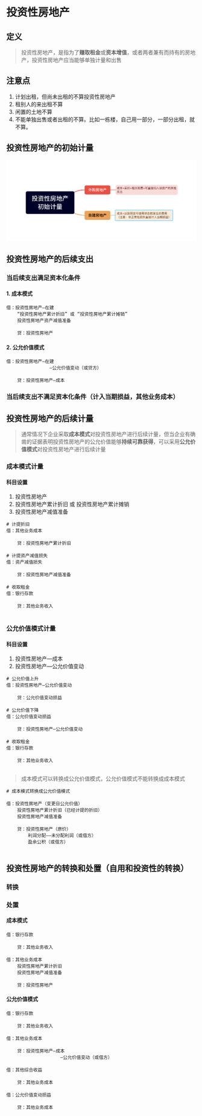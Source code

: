 # 投资性房地产

## 定义

> 投资性房地产，是指为了**赚取租金**或**资本增值**，或者两者兼有而持有的房地产，投资性房地产应当能够单独计量和出售

## 注意点

1. 计划出租，但尚未出租的不算投资性房地产
2. 租别人的来出租不算
3. 闲置的土地不算
4. 不能单独出售或者出租的不算。比如一栋楼，自己用一部分，一部分出租，就不算。


## 投资性房地产的初始计量

![](./photo/投资性房地产的初始计量.png)


## 投资性房地产的后续支出

### 当后续支出满足资本化条件

#### 1. 成本模式

```
借：投资性房地产—在建
	“投资性房地产累计折旧” 或 “投资性房地产累计摊销”
	投资性房地产资产减值准备
	
	贷：投资性房地产

```

#### 2. 公允价值模式

```
借：投资性房地产—在建
				—公允价值变动（或贷方）

	贷：投资性房地产—成本

```

### 当后续支出不满足资本化条件（计入当期损益，其他业务成本）

## 投资性房地产的后续计量

> 通常情况下企业采取**成本模式**对投资性房地产进行后续计量，但当企业有确凿的证据表明投资性房地产的公允价值能够**持续可靠获得**，可以采用**公允价值模式**对投资性房地产进行后续计量


### 成本模式计量

#### 科目设置

1. 投资性房地产
2. 投资性房地产累计折旧 或 投资性房地产累计摊销
3. 投资性房地产减值准备

```
# 计提折旧
借：其他业务成本
	
	贷：投资性房地产累计折旧

# 计提资产减值损失
借：资产减值损失

	贷：投资性房地产减值准备

# 收取租金
借：银行存款

	贷：其他业务收入


```

### 公允价值模式计量

#### 科目设置

1. 投资性房地产—成本
2. 投资性房地产—公允价值变动


```
# 公允价值上升
借：投资性房地产—公允价值变动

	贷：公允价值变动损益

# 公允价值下降
借：公允价值变动损益

	贷：投资性房地产—公允价值变动

# 收取租金
借：银行存款

	贷：其他业务收入


```
> 成本模式可以转换成公允价值模式，公允价值模式不能转换成成本模式

```
# 成本模式转换成公允价值模式

借：投资性房地产（变更日公允价值）
	投资性房地产累计折旧（已经计提的折旧）
	投资性房地产减值准备

	贷：投资性房地产（原价）
		利润分配——未分配利润（或借方）
		盈余公积（或借方）


```

## 投资性房地产的转换和处置（自用和投资性的转换）

### 转换


### 处置

#### 成本模式

```
借：银行存款

	贷：其他业务收入

借：其他业务成本
	投资性房地产累计折旧
	投资性房地产减值准备

	贷：投资性房地产

```


#### 公允价值模式


```
借：银行存款

	贷：其他业务收入

借：其他业务成本

	贷：投资性房地产—成本
					—公允价值变动（或借方）

借：其他综合收益

	贷：其他业务成本

借：公允价值变动损益

	贷：其他业务成本


```
